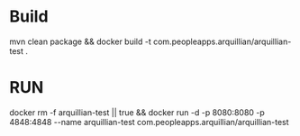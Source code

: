 # Build
mvn clean package && docker build -t com.peopleapps.arquillian/arquillian-test .

# RUN

docker rm -f arquillian-test || true && docker run -d -p 8080:8080 -p 4848:4848 --name arquillian-test com.peopleapps.arquillian/arquillian-test 
